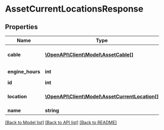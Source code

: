 # AssetCurrentLocationsResponse

## Properties
Name | Type | Description | Notes
------------ | ------------- | ------------- | -------------
**cable** | [**\OpenAPI\Client\Model\AssetCable[]**](AssetCable.md) | The cable connected to the asset | [optional] 
**engine_hours** | **int** | Engine hours | [optional] 
**id** | **int** | Asset ID | 
**location** | [**\OpenAPI\Client\Model\AssetCurrentLocation[]**](AssetCurrentLocation.md) | Current location of an asset | [optional] 
**name** | **string** | Asset name | [optional] 

[[Back to Model list]](../README.md#documentation-for-models) [[Back to API list]](../README.md#documentation-for-api-endpoints) [[Back to README]](../README.md)


